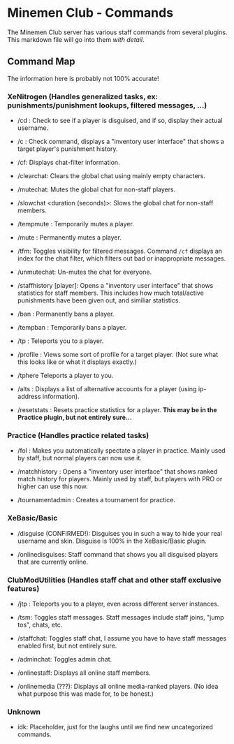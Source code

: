 # Minemen Club - Commands
The Minemen Club server has various staff commands from several plugins. This markdown file will go into them *with detail*.

## Command Map
The information here is probably not 100% accurate!

### XeNitrogen (Handles generalized tasks, ex: punishments/punishment lookups, filtered messages, ...)
- /cd <player>: Check to see if a player is disguised, and if so, display their actual username.

- /c <player>: Check command, displays a "inventory user interface" that shows a target player's punishment history.

- /cf: Displays chat-filter information.

- /clearchat: Clears the global chat using mainly empty characters.

- /mutechat: Mutes the global chat for non-staff players.

- /slowchat <duration (seconds)>: Slows the global chat for non-staff members.

- /tempmute <player> <duration> <reason>: Temporarily mutes a player.

- /mute <player> <reason>: Permanently mutes a player.

- /tfm: Toggles visibility for filtered messages. Command `/cf` displays an index for the chat filter, which filters out bad or inappropriate messages.

- /unmutechat: Un-mutes the chat for everyone.

- /staffhistory [player]: Opens a "inventory user interface" that shows statistics for staff members. This includes how much total/active punishments have been given out, and similiar statistics.

- /ban <player> <reason>: Permanently bans a player.

- /tempban <player> <duration> <reason>: Temporarily bans a player.

- /tp <player>: Teleports you to a player.

- /profile <player>: Views some sort of profile for a target player. (Not sure what this looks like or what it displays exactly.)

- /tphere <player> Teleports a player to you.

- /alts <player>: Displays a list of alternative accounts for a player (using ip-address information).

- /resetstats <player>: Resets practice statistics for a player. **This may be in the Practice plugin, but not entirely sure...**

### Practice (Handles practice related tasks)
- /fol <player>: Makes you automatically spectate a player in practice. Mainly used by staff, but normal players can now use it.

- /matchhistory <player>: Opens a "inventory user interface" that shows ranked match history for players. Mainly used by staff, but players with PRO or higher can use this now.

- /tournamentadmin <id> <kit> <team slot> <count>: Creates a tournament for practice.

### XeBasic/Basic
- /disguise (CONFIRMED!): Disguises you in such a way to hide your real username and skin. Disguise is 100% in the XeBasic/Basic plugin.

- /onlinedisguises: Staff command that shows you all disguised players that are currently online.

### ClubModUtilities (Handles staff chat and other staff exclusive features)
- /jtp <player>: Teleports you to a player, even across different server instances.

- /tsm: Toggles staff messages. Staff messages include staff joins, "jump tos", chats, etc.

- /staffchat: Toggles staff chat, I assume you have to have staff messages enabled first, but not entirely sure.

- /adminchat: Toggles admin chat.

- /onlinestaff: Displays all online staff members.

- /onlinemedia (???): Displays all online media-ranked players. (No idea what purpose this was made for, to be honest.)

### Unknown
- idk: Placeholder, just for the laughs until we find new uncategorized commands.